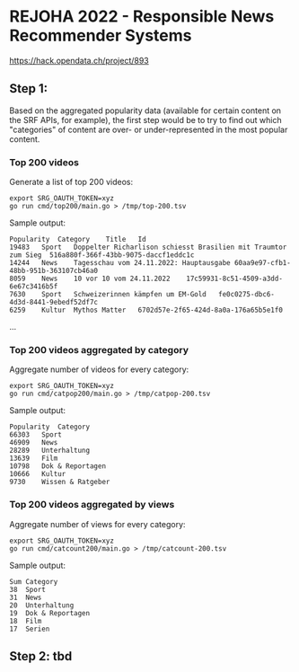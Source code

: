 REJOHA 2022 - Responsible News Recommender Systems
==================================================

https://hack.opendata.ch/project/893

## Step 1:

Based on the aggregated popularity data (available for certain content on the
SRF APIs, for example), the first step would be to try to find out which
"categories" of content are over- or under-represented in the most popular
content.

### Top 200 videos

Generate a list of top 200 videos:

    export SRG_OAUTH_TOKEN=xyz
    go run cmd/top200/main.go > /tmp/top-200.tsv

Sample output:

    Popularity	Category	Title	Id
    19483	Sport	Doppelter Richarlison schiesst Brasilien mit Traumtor zum Sieg	516a880f-366f-43bb-9075-daccf1eddc1c
    14244	News	Tagesschau vom 24.11.2022: Hauptausgabe	60aa9e97-cfb1-48bb-951b-363107cb46a0
    8059	News	10 vor 10 vom 24.11.2022	17c59931-8c51-4509-a3dd-6e67c3416b5f
    7630	Sport	Schweizerinnen kämpfen um EM-Gold	fe0c0275-dbc6-4d3d-8441-9ebedf52df7c
    6259	Kultur	Mythos Matter	6702d57e-2f65-424d-8a0a-176a65b5e1f0
  ...

### Top 200 videos aggregated by category

Aggregate number of videos for every category:

    export SRG_OAUTH_TOKEN=xyz
    go run cmd/catpop200/main.go > /tmp/catpop-200.tsv

Sample output:

    Popularity	Category
    66303	Sport
    46909	News
    28289	Unterhaltung
    13639	Film
    10798	Dok & Reportagen
    10666	Kultur
    9730	Wissen & Ratgeber


### Top 200 videos aggregated by views

Aggregate number of views for every category:

    export SRG_OAUTH_TOKEN=xyz
    go run cmd/catcount200/main.go > /tmp/catcount-200.tsv

Sample output:

    Sum	Category
    38	Sport
    31	News
    20	Unterhaltung
    19	Dok & Reportagen
    18	Film
    17	Serien

## Step 2: tbd
